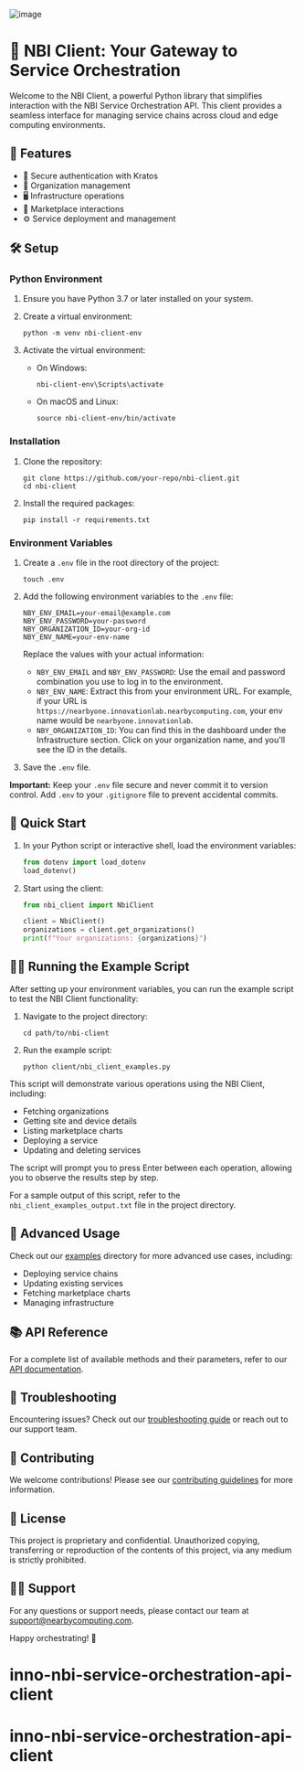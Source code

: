 ![image](https://github.com/user-attachments/assets/a1726e23-59a0-430c-b6a0-f07a631db274)

# 🚀 NBI Client: Your Gateway to Service Orchestration

Welcome to the NBI Client, a powerful Python library that simplifies interaction with the NBI Service Orchestration API. This client provides a seamless interface for managing service chains across cloud and edge computing environments.

## 🌟 Features

- 🔐 Secure authentication with Kratos
- 🏢 Organization management
- 🖥️ Infrastructure operations
- 🛒 Marketplace interactions
- ⚙️ Service deployment and management

## 🛠️ Setup

### Python Environment

1. Ensure you have Python 3.7 or later installed on your system.

2. Create a virtual environment:
   ```
   python -m venv nbi-client-env
   ```

3. Activate the virtual environment:
   - On Windows:
     ```
     nbi-client-env\Scripts\activate
     ```
   - On macOS and Linux:
     ```
     source nbi-client-env/bin/activate
     ```

### Installation

1. Clone the repository:
   ```
   git clone https://github.com/your-repo/nbi-client.git
   cd nbi-client
   ```

2. Install the required packages:
   ```
   pip install -r requirements.txt
   ```

### Environment Variables

1. Create a `.env` file in the root directory of the project:
   ```
   touch .env
   ```

2. Add the following environment variables to the `.env` file:
   ```
   NBY_ENV_EMAIL=your-email@example.com
   NBY_ENV_PASSWORD=your-password
   NBY_ORGANIZATION_ID=your-org-id
   NBY_ENV_NAME=your-env-name
   ```

   Replace the values with your actual information:
   - `NBY_ENV_EMAIL` and `NBY_ENV_PASSWORD`: Use the email and password combination you use to log in to the environment.
   - `NBY_ENV_NAME`: Extract this from your environment URL. For example, if your URL is `https://nearbyone.innovationlab.nearbycomputing.com`, your env name would be `nearbyone.innovationlab`.
   - `NBY_ORGANIZATION_ID`: You can find this in the dashboard under the Infrastructure section. Click on your organization name, and you'll see the ID in the details.

3. Save the `.env` file.

**Important:** Keep your `.env` file secure and never commit it to version control. Add `.env` to your `.gitignore` file to prevent accidental commits.

## 🚀 Quick Start

1. In your Python script or interactive shell, load the environment variables:
   ```python
   from dotenv import load_dotenv
   load_dotenv()
   ```

2. Start using the client:
   ```python
   from nbi_client import NbiClient

   client = NbiClient()
   organizations = client.get_organizations()
   print(f"Your organizations: {organizations}")
   ```

## 🏃‍♂️ Running the Example Script

After setting up your environment variables, you can run the example script to test the NBI Client functionality:

1. Navigate to the project directory:
   ```
   cd path/to/nbi-client
   ```

2. Run the example script:
   ```
   python client/nbi_client_examples.py
   ```

This script will demonstrate various operations using the NBI Client, including:
- Fetching organizations
- Getting site and device details
- Listing marketplace charts
- Deploying a service
- Updating and deleting services

The script will prompt you to press Enter between each operation, allowing you to observe the results step by step.

For a sample output of this script, refer to the `nbi_client_examples_output.txt` file in the project directory.

## 🔧 Advanced Usage

Check out our [examples](examples/) directory for more advanced use cases, including:

- Deploying service chains
- Updating existing services
- Fetching marketplace charts
- Managing infrastructure

## 📚 API Reference

For a complete list of available methods and their parameters, refer to our [API documentation](docs/api_reference.md).

## 🐛 Troubleshooting

Encountering issues? Check out our [troubleshooting guide](docs/troubleshooting.md) or reach out to our support team.

## 🤝 Contributing

We welcome contributions! Please see our [contributing guidelines](CONTRIBUTING.md) for more information.

## 📄 License

This project is proprietary and confidential. Unauthorized copying, transferring or reproduction of the contents of this project, via any medium is strictly prohibited.

## 🙋‍♀️ Support

For any questions or support needs, please contact our team at support@nearbycomputing.com.

Happy orchestrating! 🎉
# inno-nbi-service-orchestration-api-client
# inno-nbi-service-orchestration-api-client
